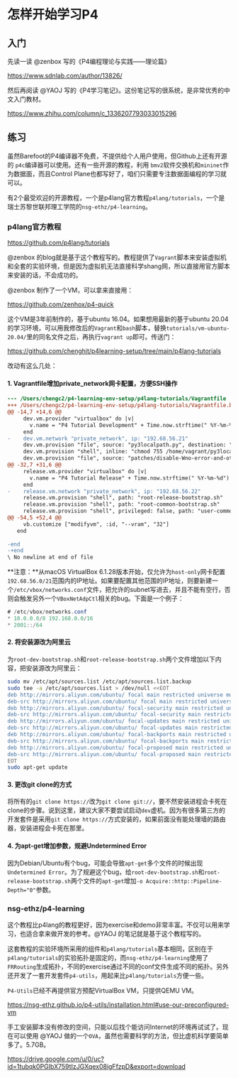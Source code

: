 # 怎样开始学习P4

## 入门

先读一读 @zenbox 写的《P4编程理论与实践——理论篇》

https://www.sdnlab.com/author/13826/

然后再阅读 @YAOJ 写的《P4学习笔记》。这份笔记写的很系统，是非常优秀的中文入门教材。

https://www.zhihu.com/column/c_1336207793033015296

## 练习

虽然Barefoot的P4编译器不免费，不提供给个人用户使用，但Github上还有开源的 `p4c`编译器可以使用。还有一些开源的教程，利用 `bmv2`软件交换机和`mininet`作为数据面，而且Control Plane也都写好了，咱们只需要专注数据面编程的学习就可以。

有2个最受欢迎的开源教程，一个是p4lang官方教程`p4lang/tutorials`，一个是瑞士苏黎世联邦理工学院的`nsg-ethz/p4-learning`。

### p4lang官方教程

https://github.com/p4lang/tutorials

@zenbox 的blog就是基于这个教程写的。教程提供了`Vagrant`脚本来安装虚拟机和全套的实验环境，但是因为虚拟机无法直接科学shang网，所以直接用官方脚本来安装的话，不会成功的。

@zenbox 制作了一个VM，可以拿来直接用：

https://github.com/zenhox/p4-quick

这个VM是3年前制作的，基于ubuntu 16.04。如果想用最新的基于ubuntu 20.04的学习环境，可以用我修改后的`Vagrant`和`bash`脚本，替换`tutorials/vm-ubuntu-20.04/`里的同名文件之后，再执行`vagrant up`即可。传送门：

https://github.com/chenghit/p4learning-setup/tree/main/p4lang-tutorials

改动有这么几处：

#### 1. Vagrantfile增加private_network网卡配置，方便SSH操作

```diff
--- /Users/chengc2/p4-learning-env-setup/p4lang-tutorials/Vagrantfile	Sun Jan 30 12:42:59 2022
+++ /Users/chengc2/p4-learning-env-setup/p4lang-tutorials/Vagrantfile.backup.rb	Sun Jan 30 13:35:35 2022
@@ -14,7 +14,6 @@
     dev.vm.provider "virtualbox" do |v|
       v.name = "P4 Tutorial Development" + Time.now.strftime(" %Y-%m-%d")
     end
-    dev.vm.network "private_network", ip: "192.68.56.21"
     dev.vm.provision "file", source: "py3localpath.py", destination: "/home/vagrant/py3localpath.py"
     dev.vm.provision "shell", inline: "chmod 755 /home/vagrant/py3localpath.py"
     dev.vm.provision "file", source: "patches/disable-Wno-error-and-other-small-changes.diff", destination: "/home/vagrant/patches/disable-Wno-error-and-other-small-changes.diff"
@@ -32,7 +31,6 @@
     release.vm.provider "virtualbox" do |v|
       v.name = "P4 Tutorial Release" + Time.now.strftime(" %Y-%m-%d")
     end
-    release.vm.network "private_network", ip: "192.68.56.22"
     release.vm.provision "shell", path: "root-release-bootstrap.sh"
     release.vm.provision "shell", path: "root-common-bootstrap.sh"
     release.vm.provision "shell", privileged: false, path: "user-common-bootstrap.sh"
@@ -54,5 +52,4 @@
     vb.customize ["modifyvm", :id, "--vram", "32"]
   end
 
-end
-+end
\ No newline at end of file
```

**注意：**从macOS VirtualBox 6.1.28版本开始，仅允许为`host-only`网卡配置`192.68.56.0/21`范围内的IP地址。如果要配置其他范围的IP地址，则要新建一个`/etc/vbox/networks.conf`文件，把允许的subnet写进去，并且不能有空行，否则会触发另外一个`VBoxNetAdpCtl`相关的bug。下面是一个例子：

```java
# /etc/vbox/networks.conf
* 10.0.0.0/8 192.168.0.0/16
* 2001::/64
```

#### 2. 将安装源改为阿里云

为`root-dev-bootstrap.sh`和`root-release-bootstrap.sh`两个文件增加以下内容，把安装源改为阿里云：

```bash
sudo mv /etc/apt/sources.list /etc/apt/sources.list.backup
sudo tee -a /etc/apt/sources.list > /dev/null <<EOT
deb http://mirrors.aliyun.com/ubuntu/ focal main restricted universe multiverse
deb-src http://mirrors.aliyun.com/ubuntu/ focal main restricted universe multiverse
deb http://mirrors.aliyun.com/ubuntu/ focal-security main restricted universe multiverse
deb-src http://mirrors.aliyun.com/ubuntu/ focal-security main restricted universe multiverse
deb http://mirrors.aliyun.com/ubuntu/ focal-updates main restricted universe multiverse
deb-src http://mirrors.aliyun.com/ubuntu/ focal-updates main restricted universe multiverse
deb http://mirrors.aliyun.com/ubuntu/ focal-backports main restricted universe multiverse
deb-src http://mirrors.aliyun.com/ubuntu/ focal-backports main restricted universe multiverse
deb http://mirrors.aliyun.com/ubuntu/ focal-proposed main restricted universe multiverse
deb-src http://mirrors.aliyun.com/ubuntu/ focal-proposed main restricted universe multiverse
EOT
sudo apt-get update
```

#### 3. 更改git clone的方式

将所有的`git clone https://`改为`git clone git://`，要不然安装进程会卡死在clone的步骤。说到这里，建议大家不要尝试启动`dev`虚机。因为有很多第三方的开发套件是采用`git clone https://`方式安装的，如果前面没有能处理墙的路由器，安装进程会卡死在那里。

#### 4. 为apt-get增加参数，规避Undetermined Error

因为Debian/Ubuntu有个bug，可能会导致`apt-get`多个文件的时候出现`Undetermined Error`。为了规避这个bug，给`root-dev-bootstrap.sh`和`root-release-bootstrap.sh`两个文件的`apt-get`增加`-o Acquire::http::Pipeline-Depth="0"`参数。

### nsg-ethz/p4-learning

这个教程比p4lang的教程更好，因为exercise和demo非常丰富。不仅可以用来学习，也适合拿来做开发的参考。@YAOJ 的笔记就是基于这个教程写的。

这套教程的实验环境所采用的组件和`p4lang/tutorials`基本相同，区别在于`p4lang/tutorials`的实验拓扑是固定的，而`nsg-ethz/p4-learning`使用了`FRRouting`生成拓扑，不同的exercise通过不同的conf文件生成不同的拓扑。另外还开发了一套开发套件`p4-utils`，用起来比`p4lang/tutorials`方便一些。

`P4-Utils`已经不再提供官方预配VirtualBox VM，只提供QEMU VM。

https://nsg-ethz.github.io/p4-utils/installation.html#use-our-preconfigured-vm

手工安装脚本没有修改的空间，只能以后找个能访问Internet的环境再试试了。现在可以使用 @YAOJ 做的一个`OVA`，虽然也需要科学的方法，但比虚机科学要简单多了。5.7GB。

https://drive.google.com/u/0/uc?id=1tubqk0PGIbX759tIzJGXqex08igFfzpD&export=download



